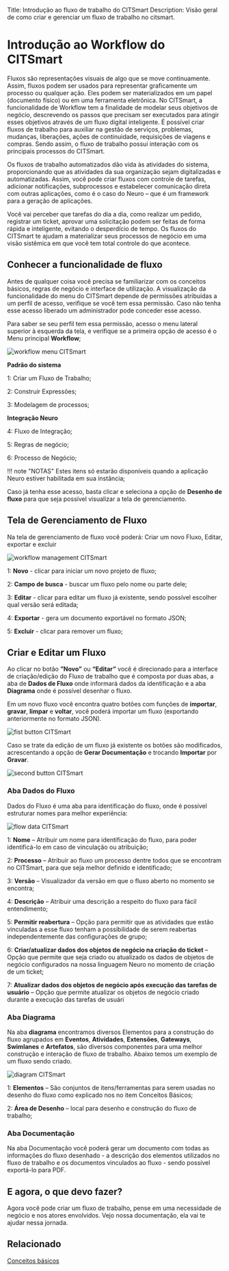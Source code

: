 Title: Introdução ao fluxo de trabalho do CITSmart
Description: Visão geral de como criar e gerenciar um fluxo de trabalho no citsmart.

# Introdução ao Workflow do CITSmart

Fluxos são representações visuais de algo que se move continuamente. Assim, fluxos podem ser usados para representar graficamente um processo ou qualquer ação. Eles podem ser materializados em um papel (documento físico) ou em uma ferramenta eletrônica. No CITSmart, a funcionalidade de Workflow tem a finalidade de modelar seus objetivos de negócio, descrevendo os passos que precisam ser executados para atingir esses objetivos através de um fluxo digital inteligente. É possível criar fluxos de trabalho para auxiliar na gestão de serviços, problemas, mudanças, liberações, ações de continuidade, requisições de viagens e compras. Sendo assim, o fluxo de trabalho possui interação com os principais processos do CITSmart.

Os fluxos de trabalho automatizados dão vida às atividades do sistema, proporcionando que as atividades da sua organização sejam digitalizadas e automatizadas. Assim, você pode criar fluxos com controle de tarefas, adicionar notificações, subprocessos e estabelecer comunicação direta com outras aplicações, como é o caso do Neuro – que é um framework para a geração de aplicações.

Você vai perceber que tarefas do dia a dia, como realizar um pedido, registrar um ticket, aprovar uma solicitação podem ser feitas de forma rápida e inteligente, evitando o desperdício de tempo. Os fluxos do CITSmart te ajudam a materializar seus processos de negócio em uma visão sistêmica em que você tem total controle do que acontece.


## Conhecer a funcionalidade de fluxo

Antes de qualquer coisa você precisa se familiarizar com os conceitos básicos, regras de negócio e interface de utilização. A visualização da funcionalidade do menu do CITSmart depende de permissões atribuídas a um perfil de acesso, verifique se você tem essa permissão. Caso não tenha esse acesso liberado um administrador pode conceder esse acesso.

Para saber se seu perfil tem essa permissão, acesso o menu lateral superior à esquerda da tela, e verifique se a primeira opção de acesso é o Menu principal **Workflow**;


![workflow menu CITSmart][1]

**Padrão do sistema**

1: Criar um Fluxo de Trabalho;

2: Construir Expressões;

3: Modelagem de processos;

**Integração Neuro**

4: Fluxo de Integração;

5: Regras de negócio;

6: Processo de Negócio;

!!! note "NOTAS"
   Estes itens só estarão disponíveis quando a aplicação Neuro estiver habilitada em sua instância;

Caso já tenha esse acesso, basta clicar e seleciona a opção de **Desenho de fluxo** para que seja possível visualizar a tela de gerenciamento.

## Tela de Gerenciamento de Fluxo

Na tela de gerenciamento de fluxo você poderá: Criar um novo Fluxo, Editar, exportar e excluir

![workflow management CITSmart][2]

1: **Novo** - clicar para iniciar um novo projeto de fluxo;

2: **Campo de busca** - buscar um fluxo pelo nome ou parte dele;

3: **Editar** - clicar para editar um fluxo já existente, sendo possível escolher qual versão será editada;

4: **Exportar** - gera um documento exportável no formato JSON;

5: **Excluir** - clicar para remover um fluxo;

## Criar e Editar um Fluxo

Ao clicar no botão **”Novo”** ou **“Editar”** você é direcionado para a interface de criação/edição do Fluxo de trabalho que é composta por duas abas, a aba de **Dados de Fluxo** onde informará dados da identificação e a aba **Diagrama** onde é possível desenhar o fluxo.

Em um novo fluxo você encontra quatro botões com funções de **importar**, **gravar**, **limpar** e **voltar**, você poderá importar um fluxo (exportando anteriormente no formato JSON).

![fist button CITSmart][3]

Caso se trate da edição de um fluxo já existente os botões são modificados, acrescentando a opção de **Gerar Documentação** e trocando **Importar** por **Gravar**.

![second button CITSmart][4]

### Aba Dados do Fluxo  

Dados do Fluxo é uma aba para identificação do fluxo, onde é possível estruturar nomes para melhor experiência:

![flow data CITSmart][5]

1: **Nome** – Atribuir um nome para identificação do fluxo, para poder identificá-lo em caso de vinculação ou atribuição;

2: **Processo** – Atribuir ao fluxo um processo dentre todos que se encontram no CITSmart, para que seja melhor definido e identificado;

3: **Versão** – Visualizador da versão em que o fluxo aberto no momento se encontra;

4: **Descrição** – Atribuir uma descrição a respeito do fluxo para fácil entendimento;

5: **Permitir reabertura** – Opção para permitir que as atividades que estão vinculadas a esse fluxo tenham a possibilidade de serem reabertas independentemente das configurações de grupo;

6: **Criar/atualizar dados dos objetos de negócio na criação do ticket** – Opção que permite que seja criado ou atualizado os dados de objetos de negócio configurados na nossa linguagem Neuro no momento de criação de um ticket;

7: **Atualizar dados dos objetos de negócio após execução das tarefas de usuário** – Opção que permite atualizar os objetos de negócio criado durante a execução das tarefas de usuári

### Aba Diagrama  

Na aba **diagrama** encontramos diversos Elementos para a construção do fluxo agrupados em **Eventos**, **Atividades**, **Extensões**, **Gateways**, **Swimlanes** e **Artefatos**, são diversos componentes para uma melhor construção e interação de fluxo de trabalho. Abaixo temos um exemplo de um fluxo sendo criado.

![diagram CITSmart][6]

1: **Elementos** – São conjuntos de itens/ferramentas para serem usadas no desenho do fluxo como explicado nos no item Conceitos Básicos;

2: **Área de Desenho** – local para desenho e construção do fluxo de trabalho;

### Aba Documentação

Na aba Documentação você poderá gerar um documento com todas as informações do fluxo desenhado - a descrição dos elementos utilizados no fluxo de trabalho e os documentos vinculados ao fluxo - sendo possível exportá-lo para PDF.  

## E agora, o que devo fazer?

Agora você pode criar um fluxo de trabalho, pense em uma necessidade de negócio e nos atores envolvidos. Vejo nossa documentação, ela vai te ajudar nessa jornada.

## Relacionado
[Conceitos básicos](https://docs.citsmart.com/pt-br/citsmart-platform-8/workflow/basic-concepts.html)

[1]:images/workflow-menu-citsmart.png
[2]:images/workflow-management-citsmart.png
[3]:images/fist-button-citsmart.jpg
[4]:images/second-button-citsmart.png
[5]:images/flow-data-citsmart.png
[6]:images/diagram-citsmart.png
